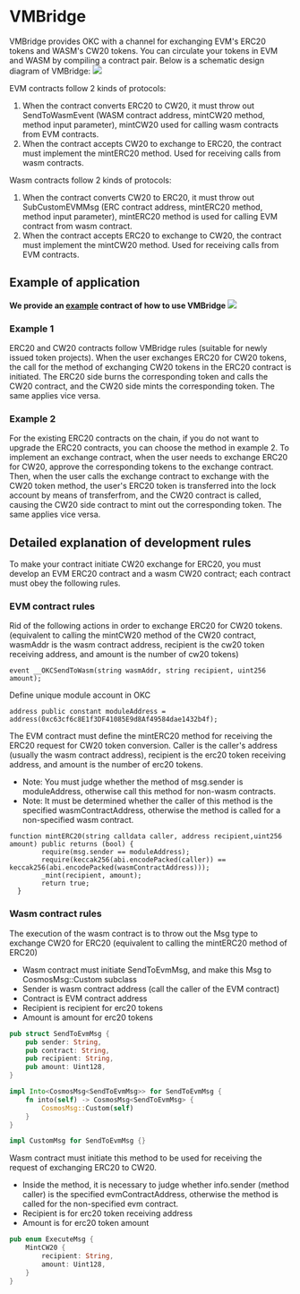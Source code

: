 # VMBridge
VMBridge provides OKC with a channel for exchanging EVM's ERC20 tokens and WASM's CW20 tokens. You can circulate your tokens in EVM and WASM by compiling a contract pair. Below is a schematic design diagram of VMBridge:
![](../img/vmbridge-architecture.png)

EVM contracts follow 2 kinds of protocols:  
1. When the contract converts ERC20 to CW20, it must throw out SendToWasmEvent (WASM contract address, mintCW20 method, method input parameter), mintCW20 used for calling wasm contracts from EVM contracts.
2. When the contract accepts CW20 to exchange to ERC20, the contract must implement the mintERC20 method. Used for receiving calls from wasm contracts.

Wasm contracts follow 2 kinds of protocols:  
1. When the contract converts CW20 to ERC20, it must throw out SubCustomEVMMsg (ERC contract address, mintERC20 method, method input parameter), mintERC20 method is used for calling EVM contract from wasm contract.
2. When the contract accepts ERC20 to exchange to CW20, the contract must implement the mintCW20 method. Used for receiving calls from EVM contracts.

## Example of application
**We provide an [example](https://github.com/okex/VMTokenBridge) contract of how to use VMBridge**
![](../img/vmbridge-example.png)
### Example 1
ERC20 and CW20 contracts follow VMBridge rules (suitable for newly issued token projects). When the user exchanges ERC20 for CW20 tokens, the call for the method of exchanging CW20 tokens in the ERC20 contract is initiated. The ERC20 side burns the corresponding token and calls the CW20 contract, and the CW20 side mints the corresponding token. The same applies vice versa.
### Example 2
For the existing ERC20 contracts on the chain, if you do not want to upgrade the ERC20 contracts, you can choose the method in example 2. To implement an exchange contract, when the user needs to exchange ERC20 for CW20, approve the corresponding tokens to the exchange contract. Then, when the user calls the exchange contract to exchange with the CW20 token method, the user's ERC20 token is transferred into the lock account by means of transferfrom, and the CW20 contract is called, causing the CW20 side contract to mint out the corresponding token. The same applies vice versa.

## Detailed explanation of development rules
To make your contract initiate CW20 exchange for ERC20, you must develop an EVM ERC20 contract and a wasm CW20 contract; each contract must obey the following rules.
### EVM contract rules
Rid of the following actions in order to exchange ERC20 for CW20 tokens. (equivalent to calling the mintCW20 method of the CW20 contract, wasmAddr is the wasm contract address, recipient is the cw20 token receiving address, and amount is the number of cw20 tokens)
```solidity
event __OKCSendToWasm(string wasmAddr, string recipient, uint256 amount);
```
Define unique module account in OKC
```solidity
address public constant moduleAddress = address(0xc63cf6c8E1f3DF41085E9d8Af49584dae1432b4f);
```
The EVM contract must define the mintERC20 method for receiving the ERC20 request for CW20 token conversion. Caller is the caller's address (usually the wasm contract address), recipient is the erc20 token receiving address, and amount is the number of erc20 tokens.
- Note: You must judge whether the method of msg.sender is moduleAddress, otherwise call this method for non-wasm contracts.
- Note: It must be determined whether the caller of this method is the specified wasmContractAddress, otherwise the method is called for a non-specified wasm contract.

```solidity
function mintERC20(string calldata caller, address recipient,uint256 amount) public returns (bool) {
        require(msg.sender == moduleAddress); 
        require(keccak256(abi.encodePacked(caller)) == keccak256(abi.encodePacked(wasmContractAddress)));
        _mint(recipient, amount);
        return true;
  }
```

### Wasm contract rules
The execution of the wasm contract is to throw out the Msg type to exchange CW20 for ERC20 (equivalent to calling the mintERC20 method of ERC20)

- Wasm contract must initiate SendToEvmMsg, and make this Msg to CosmosMsg::Custom subclass
- Sender is wasm contract address (call the caller of the EVM contract)
- Contract is EVM contract address
- Recipient is recipient for erc20 tokens
- Amount is amount for erc20 tokens

```rust
pub struct SendToEvmMsg {
    pub sender: String, 
    pub contract: String, 
    pub recipient: String, 
    pub amount: Uint128,
}

impl Into<CosmosMsg<SendToEvmMsg>> for SendToEvmMsg {
    fn into(self) -> CosmosMsg<SendToEvmMsg> {
        CosmosMsg::Custom(self)
    }
}

impl CustomMsg for SendToEvmMsg {}
```

Wasm contract must initiate this method to be used for receiving the request of exchanging ERC20 to CW20.

- Inside the method, it is necessary to judge whether info.sender (method caller) is the specified evmContractAddress, otherwise the method is called for the non-specified evm contract.
- Recipient is for erc20 token receiving address
- Amount is for erc20 token amount

```rust
pub enum ExecuteMsg {
    MintCW20 {
        recipient: String, 
        amount: Uint128,  
    }
}
```
